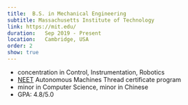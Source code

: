 ```yaml
---
title:  B.S. in Mechanical Engineering
subtitle: Massachusetts Institute of Technology
link: https://mit.edu/
duration:   Sep 2019 - Present
location:   Cambridge, USA
order: 2
show: true
---
```


- concentration in Control, Instrumentation, Robotics
- [NEET](https://neet.mit.edu/) Autonomous Machines Thread certificate program
- minor in Computer Science, minor in Chinese
- GPA: 4.8/5.0
